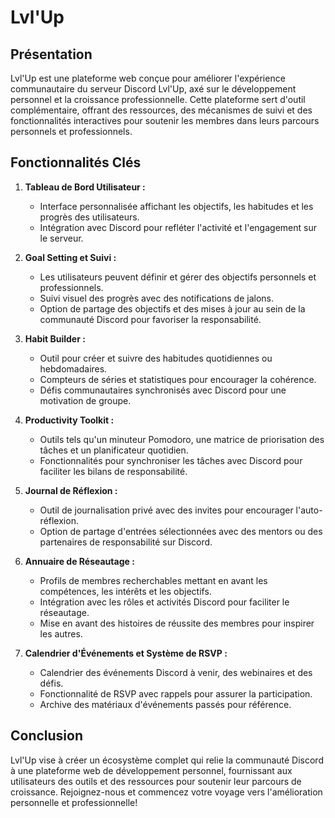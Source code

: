 # Lvl'Up

## Présentation

Lvl'Up est une plateforme web conçue pour améliorer l'expérience communautaire du serveur Discord Lvl'Up, axé sur le développement personnel et la croissance professionnelle. Cette plateforme sert d'outil complémentaire, offrant des ressources, des mécanismes de suivi et des fonctionnalités interactives pour soutenir les membres dans leurs parcours personnels et professionnels.

## Fonctionnalités Clés

1. **Tableau de Bord Utilisateur :**

   - Interface personnalisée affichant les objectifs, les habitudes et les progrès des utilisateurs.
   - Intégration avec Discord pour refléter l'activité et l'engagement sur le serveur.

2. **Goal Setting et Suivi :**

   - Les utilisateurs peuvent définir et gérer des objectifs personnels et professionnels.
   - Suivi visuel des progrès avec des notifications de jalons.
   - Option de partage des objectifs et des mises à jour au sein de la communauté Discord pour favoriser la responsabilité.

3. **Habit Builder :**

   - Outil pour créer et suivre des habitudes quotidiennes ou hebdomadaires.
   - Compteurs de séries et statistiques pour encourager la cohérence.
   - Défis communautaires synchronisés avec Discord pour une motivation de groupe.

4. **Productivity Toolkit :**

   - Outils tels qu'un minuteur Pomodoro, une matrice de priorisation des tâches et un planificateur quotidien.
   - Fonctionnalités pour synchroniser les tâches avec Discord pour faciliter les bilans de responsabilité.

5. **Journal de Réflexion :**

   - Outil de journalisation privé avec des invites pour encourager l'auto-réflexion.
   - Option de partage d'entrées sélectionnées avec des mentors ou des partenaires de responsabilité sur Discord.

6. **Annuaire de Réseautage :**

   - Profils de membres recherchables mettant en avant les compétences, les intérêts et les objectifs.
   - Intégration avec les rôles et activités Discord pour faciliter le réseautage.
   - Mise en avant des histoires de réussite des membres pour inspirer les autres.

7. **Calendrier d'Événements et Système de RSVP :**
   - Calendrier des événements Discord à venir, des webinaires et des défis.
   - Fonctionnalité de RSVP avec rappels pour assurer la participation.
   - Archive des matériaux d'événements passés pour référence.

## Conclusion

Lvl'Up vise à créer un écosystème complet qui relie la communauté Discord à une plateforme web de développement personnel, fournissant aux utilisateurs des outils et des ressources pour soutenir leur parcours de croissance. Rejoignez-nous et commencez votre voyage vers l'amélioration personnelle et professionnelle!

